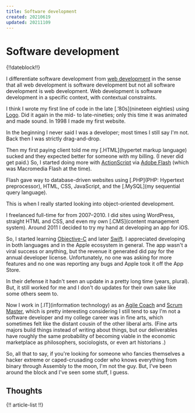 ```yaml
---
title: Software development
created: 20210619
updated: 20211109
---
```


# Software development

{!!dateblock!!}

I differentiate software development from [web development](/web-development/) in the sense that all web development is software development but not all software development is web development. Web development is software development in a specific context, with contextual constraints.

I think I wrote my first line of code in the late [.ʼ80s](nineteen eighties)  using [Logo](https://en.wikipedia.org/wiki/Logo_(programming_language)). Did it again in the mid- to late-nineties; only this time it was animated and made sound. In 1998 I made my first website.

In the beginning I never said I was a developer; most times I still say I'm not. Back then I was strictly drag-and-drop.

Then my first paying client told me my [.HTML](hypertet markup language) sucked and they expected better for someone with my billing. (I never did get paid.) So, I started doing more with [ActionScript](https://en.wikipedia.org/wiki/ActionScript) via [Adobe Flash](https://en.wikipedia.org/wiki/Adobe_Flash) (which was Macromedia Flash at the time).

Flash gave way to database-driven websites using [.PHP](PHP: Hypertext preprocessor), HTML, CSS, JavaScript, and the [.MySQL](my sequential query language).

This is when I really started looking into object-oriented development.

I freelanced full-time for from 2007–2010. I did sites using WordPress, straight HTML and CSS, and even my own [.CMS](content management system). Around 2011 I decided to try my hand at developing an app for iOS.

So, I started learning [Objective-C](https://en.wikipedia.org/wiki/Objective-C) and later [Swift](https://en.wikipedia.org/wiki/Swift_(programming_language)). I appreciated developing in both languages and in the Apple ecosystem in general. The app wasn't a viral success or anything, but the revenue it generated did pay for the annual developer license. Unfortunately, no one was asking for more features and no one was reporting any bugs and Apple took it off the App Store.

In their defense it hadn't seen an update in a pretty long time (years, plural). But, it still worked for me and I don't do updates for their own sake like some others seem to.

Now I work in [.IT](information technology) as an [Agile Coach](https://agilemanifesto.org) and [Scrum Master](https://scrumguides.org), which is pretty interesting considering I still tend to say I'm not a software developer and my college career was in fine arts, which sometimes felt like the distant cousin of the other liberal arts. (Fine arts majors build things instead of writing about things, but our deliverables have roughly the same probability of becoming viable in the economic marketplace as philosophers, sociologists, or even art historians   .)

So, all that to say, if you're looking for someone who fancies themselves a hacker extreme or caped-crusading coder who knows everything from binary through Assembly to the moon, I'm not the guy. But, I've been around the block and I've seen some stuff, I guess.

## Thoughts

{!! article-list !!}
